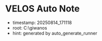 # VELOS Auto Note

- timestamp: 20250814_171118
- root: C:\giwanos
- hint: generated by auto_generate_runner
